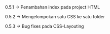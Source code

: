 0.5.1
-> Penambahan index pada project HTML

0.5.2
-> Mengelompokan satu CSS ke satu folder

0.5.3
-> Bug fixes pada CSS-Layouting
